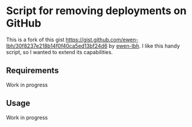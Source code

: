 # Script for removing deployments on GitHub
This is a fork of this gist https://gist.github.com/ewen-lbh/30f8237e218b14f0f40ca5ed13bf24d6 by [ewen-lbh](https://github.com/ewen-lbh). I like this handy script, so I wanted to extend its capabilities.

## Requirements
Work in progress

## Usage
Work in progress
